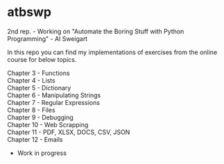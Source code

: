 # atbswp

2nd rep. - Working on "Automate the Boring Stuff with Python Programming" - Al Sweigart

In this repo you can find my implementations of exercises from the online course for below topics.

Chapter 3 - Functions<br>
Chapter 4 - Lists<br>
Chapter 5 - Dictionary<br>
Chapter 6 - Manipulating Strings<br>
Chapter 7 - Regular Expressions<br>
Chapter 8 - Files<br>
Chapter 9 - Debugging<br>
Chapter 10 - Web Scrapping<br>
Chapter 11 - PDF, XLSX, DOCS, CSV, JSON<br>
Chapter 12 - Emails<br>

* Work in progress
